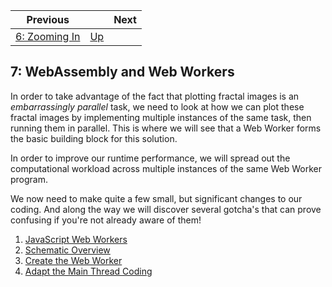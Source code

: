 | Previous | | Next
|---|---|---
| [6: Zooming In](../06%20Zoom%20Image/) | [Up](../) | 

## 7: WebAssembly and Web Workers

In order to take advantage of the fact that plotting fractal images is an *embarrassingly parallel* task, we need to look at how we can plot these fractal images by implementing multiple instances of the same task, then running them in parallel.  This is where we will see that a Web Worker forms the basic building block for this solution.

In order to improve our runtime performance, we will spread out the computational workload across multiple instances of the same Web Worker program.
  
We now need to make quite a few small, but significant changes to our coding.  And along the way we will discover several gotcha's that can prove confusing if you're not already aware of them!

1. [JavaScript Web Workers](./01/)
1. [Schematic Overview](./02/)
1. [Create the Web Worker](./03/)
1. [Adapt the Main Thread Coding](./04/)
